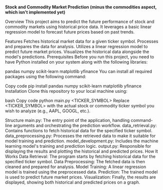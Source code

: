 **Stock and Commodity Market Prediction (minus the commodities aspect, which isn't implemented yet)**

Overview
This project aims to predict the future performance of stock and commodity markets using historical price data. It leverages a basic linear regression model to forecast future prices based on past trends.

Features
Fetches historical market data for a given ticker symbol.
Processes and prepares the data for analysis.
Utilizes a linear regression model to predict future market prices.
Visualizes the historical data alongside the model's predictions.
Prerequisites
Before you run this project, you need to have Python installed on your system along with the following libraries:

pandas
numpy
scikit-learn
matplotlib
yfinance
You can install all required packages using the following command:

Copy code
pip install pandas numpy scikit-learn matplotlib yfinance
Installation
Clone this repository to your local machine using:

bash
Copy code
python main.py <TICKER_SYMBOL>
Replace <TICKER_SYMBOL> with the actual stock or commodity ticker symbol you wish to analyze (e.g., AAPL, GOOGL, etc.).

Structure
main.py: The entry point of the application, handling command-line arguments and orchestrating the prediction workflow.
data_retrieval.py: Contains functions to fetch historical data for the specified ticker symbol.
data_preprocessing.py: Processes the retrieved data to make it suitable for model training and prediction.
model_development.py: Includes the machine learning model's training and prediction logic.
output.py: Responsible for displaying the results and plotting the historical and predicted prices.
How It Works
Data Retrieval: The program starts by fetching historical data for the specified ticker symbol.
Data Preprocessing: The fetched data is then cleaned and prepared for analysis.
Model Training: A linear regression model is trained using the preprocessed data.
Prediction: The trained model is used to predict future market prices.
Visualization: Finally, the results are displayed, showing both historical and predicted prices on a graph.
